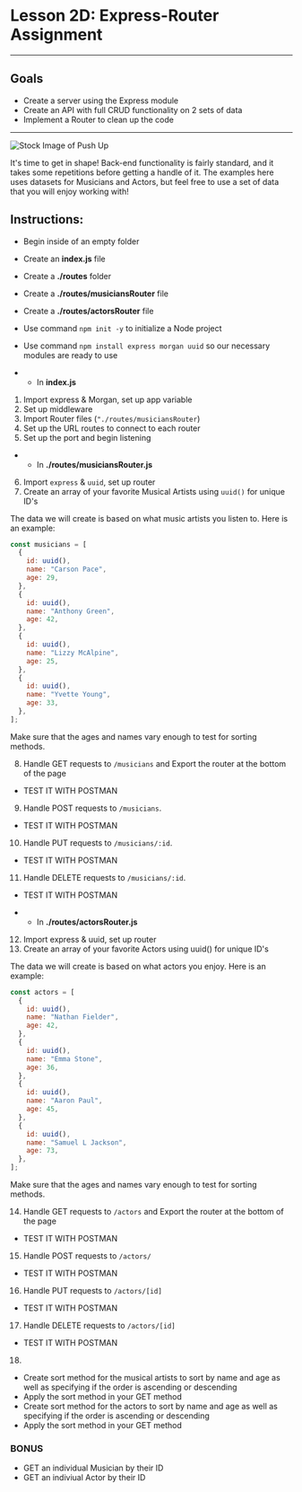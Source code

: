 # Lesson 2D: Express-Router Assignment

---

## Goals

- Create a server using the Express module
- Create an API with full CRUD functionality on 2 sets of data
- Implement a Router to clean up the code

---

![Stock Image of Push Up](https://i.imgur.com/my52chH.jpg)

It's time to get in shape! Back-end functionality is fairly standard, and it takes some repetitions before getting a handle of it. The examples here uses datasets for Musicians and Actors, but feel free to use a set of data that you will enjoy working with!

## Instructions:

- Begin inside of an empty folder
- Create an **index.js** file
- Create a **./routes** folder
- Create a **./routes/musiciansRouter** file
- Create a **./routes/actorsRouter** file
- Use command `npm init -y` to initialize a Node project
- Use command `npm install express morgan uuid` so our necessary modules are ready to use

- - In **index.js**

1. Import express & Morgan, set up app variable
2. Set up middleware
3. Import Router files (`"./routes/musiciansRouter`)
4. Set up the URL routes to connect to each router
5. Set up the port and begin listening

- - In **./routes/musiciansRouter.js**

6. Import `express` & `uuid`, set up router
7. Create an array of your favorite Musical Artists using `uuid()` for unique ID's

The data we will create is based on what music artists you listen to. Here is an example:

```js
const musicians = [
  {
    id: uuid(),
    name: "Carson Pace",
    age: 29,
  },
  {
    id: uuid(),
    name: "Anthony Green",
    age: 42,
  },
  {
    id: uuid(),
    name: "Lizzy McAlpine",
    age: 25,
  },
  {
    id: uuid(),
    name: "Yvette Young",
    age: 33,
  },
];
```

Make sure that the ages and names vary enough to test for sorting methods.

8. Handle GET requests to `/musicians` and Export the router at the bottom of the page

- TEST IT WITH POSTMAN

9. Handle POST requests to `/musicians`.

- TEST IT WITH POSTMAN

10. Handle PUT requests to `/musicians/:id`.

- TEST IT WITH POSTMAN

11. Handle DELETE requests to `/musicians/:id`.

- TEST IT WITH POSTMAN

- - In **./routes/actorsRouter.js**

12. Import express & uuid, set up router
13. Create an array of your favorite Actors using uuid() for unique ID's

The data we will create is based on what actors you enjoy. Here is an example:

```js
const actors = [
  {
    id: uuid(),
    name: "Nathan Fielder",
    age: 42,
  },
  {
    id: uuid(),
    name: "Emma Stone",
    age: 36,
  },
  {
    id: uuid(),
    name: "Aaron Paul",
    age: 45,
  },
  {
    id: uuid(),
    name: "Samuel L Jackson",
    age: 73,
  },
];
```

Make sure that the ages and names vary enough to test for sorting methods.

14. Handle GET requests to `/actors` and Export the router at the bottom of the page

- TEST IT WITH POSTMAN

15. Handle POST requests to `/actors/`

- TEST IT WITH POSTMAN

16. Handle PUT requests to `/actors/[id]`

- TEST IT WITH POSTMAN

17. Handle DELETE requests to `/actors/[id]`

- TEST IT WITH POSTMAN

18.

- Create sort method for the musical artists to sort by name and age as well as specifying if the order is ascending or descending
- Apply the sort method in your GET method
- Create sort method for the actors to sort by name and age as well as specifying if the order is ascending or descending
- Apply the sort method in your GET method


### BONUS
- GET an individual Musician by their ID
- GET an indiviual Actor by their ID
